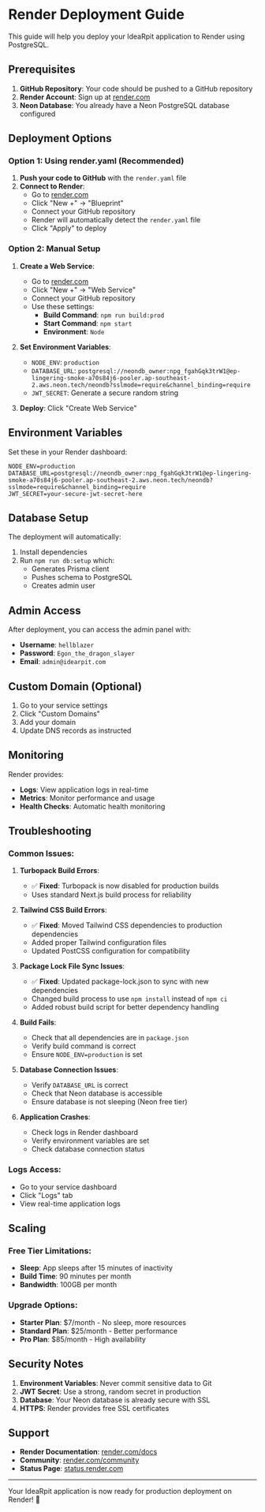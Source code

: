 # Render Deployment Guide

This guide will help you deploy your IdeaRpit application to Render using PostgreSQL.

## Prerequisites

1. **GitHub Repository**: Your code should be pushed to a GitHub repository
2. **Render Account**: Sign up at [render.com](https://render.com)
3. **Neon Database**: You already have a Neon PostgreSQL database configured

## Deployment Options

### Option 1: Using render.yaml (Recommended)

1. **Push your code to GitHub** with the `render.yaml` file
2. **Connect to Render**:
   - Go to [render.com](https://render.com)
   - Click "New +" → "Blueprint"
   - Connect your GitHub repository
   - Render will automatically detect the `render.yaml` file
   - Click "Apply" to deploy

### Option 2: Manual Setup

1. **Create a Web Service**:
   - Go to [render.com](https://render.com)
   - Click "New +" → "Web Service"
   - Connect your GitHub repository
   - Use these settings:
     - **Build Command**: `npm run build:prod`
     - **Start Command**: `npm start`
     - **Environment**: `Node`

2. **Set Environment Variables**:
   - `NODE_ENV`: `production`
   - `DATABASE_URL`: `postgresql://neondb_owner:npg_fgahGqk3trW1@ep-lingering-smoke-a70s84j6-pooler.ap-southeast-2.aws.neon.tech/neondb?sslmode=require&channel_binding=require`
   - `JWT_SECRET`: Generate a secure random string

3. **Deploy**: Click "Create Web Service"

## Environment Variables

Set these in your Render dashboard:

```env
NODE_ENV=production
DATABASE_URL=postgresql://neondb_owner:npg_fgahGqk3trW1@ep-lingering-smoke-a70s84j6-pooler.ap-southeast-2.aws.neon.tech/neondb?sslmode=require&channel_binding=require
JWT_SECRET=your-secure-jwt-secret-here
```

## Database Setup

The deployment will automatically:
1. Install dependencies
2. Run `npm run db:setup` which:
   - Generates Prisma client
   - Pushes schema to PostgreSQL
   - Creates admin user

## Admin Access

After deployment, you can access the admin panel with:
- **Username**: `hellblazer`
- **Password**: `Egon_the_dragon_slayer`
- **Email**: `admin@idearpit.com`

## Custom Domain (Optional)

1. Go to your service settings
2. Click "Custom Domains"
3. Add your domain
4. Update DNS records as instructed

## Monitoring

Render provides:
- **Logs**: View application logs in real-time
- **Metrics**: Monitor performance and usage
- **Health Checks**: Automatic health monitoring

## Troubleshooting

### Common Issues:

1. **Turbopack Build Errors**:
   - ✅ **Fixed**: Turbopack is now disabled for production builds
   - Uses standard Next.js build process for reliability

2. **Tailwind CSS Build Errors**:
   - ✅ **Fixed**: Moved Tailwind CSS dependencies to production dependencies
   - Added proper Tailwind configuration files
   - Updated PostCSS configuration for compatibility

3. **Package Lock File Sync Issues**:
   - ✅ **Fixed**: Updated package-lock.json to sync with new dependencies
   - Changed build process to use `npm install` instead of `npm ci`
   - Added robust build script for better dependency handling

4. **Build Fails**:
   - Check that all dependencies are in `package.json`
   - Verify build command is correct
   - Ensure `NODE_ENV=production` is set

5. **Database Connection Issues**:
   - Verify `DATABASE_URL` is correct
   - Check that Neon database is accessible
   - Ensure database is not sleeping (Neon free tier)

6. **Application Crashes**:
   - Check logs in Render dashboard
   - Verify environment variables are set
   - Check database connection status

### Logs Access:
- Go to your service dashboard
- Click "Logs" tab
- View real-time application logs

## Scaling

### Free Tier Limitations:
- **Sleep**: App sleeps after 15 minutes of inactivity
- **Build Time**: 90 minutes per month
- **Bandwidth**: 100GB per month

### Upgrade Options:
- **Starter Plan**: $7/month - No sleep, more resources
- **Standard Plan**: $25/month - Better performance
- **Pro Plan**: $85/month - High availability

## Security Notes

1. **Environment Variables**: Never commit sensitive data to Git
2. **JWT Secret**: Use a strong, random secret in production
3. **Database**: Your Neon database is already secure with SSL
4. **HTTPS**: Render provides free SSL certificates

## Support

- **Render Documentation**: [render.com/docs](https://render.com/docs)
- **Community**: [render.com/community](https://render.com/community)
- **Status Page**: [status.render.com](https://status.render.com)

---

Your IdeaRpit application is now ready for production deployment on Render! 🚀
